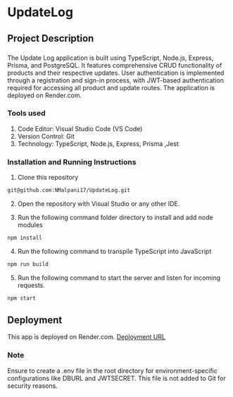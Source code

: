 # UpdateLog

## Project Description

###

The Update Log application is built using TypeScript, Node.js, Express, Prisma, and PostgreSQL. It features comprehensive CRUD functionality of products and their respective updates. User authentication is implemented through a registration and sign-in process, with JWT-based authentication required for accessing all product and update routes. The application is deployed on Render.com.

### Tools used

1. Code Editor: Visual Studio Code (VS Code)
2. Version Control: Git
3. Technology: TypeScript, Node.js, Express, Prisma ,Jest

### Installation and Running Instructions

1. Clone this repository

```bash
git@github.com:NMalpani17/UpdateLog.git
```

2. Open the repository with Visual Studio or any other IDE.

3. Run the following command folder directory to install and add node modules

```bash
npm install
```

4. Run the following command to transpile TypeScript into JavaScript

```bash
npm run build
```

5. Run the following command to start the server and listen for incoming requests.

```bash
npm start
```

## Deployment

This app is deployed on Render.com. [Deployment URL](https://updatelog-fua8.onrender.com/)

### Note

Ensure to create a .env file in the root directory for environment-specific configurations like DBURL and JWTSECRET. This file is not added to Git for security reasons.
